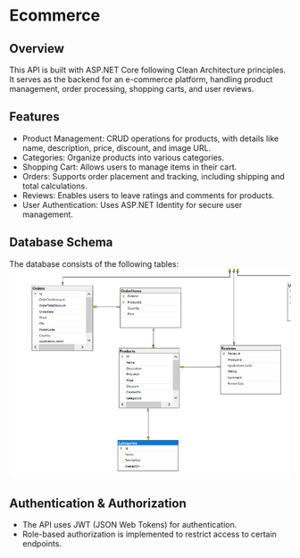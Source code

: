 # Ecommerce

## Overview

This API is built with ASP.NET Core following Clean Architecture principles. It serves as the backend for an e-commerce platform, handling product management, order processing, shopping carts, and user reviews.

## Features

- Product Management: CRUD operations for products, with details like name, description, price, discount, and image URL.
- Categories: Organize products into various categories.
- Shopping Cart: Allows users to manage items in their cart.
- Orders: Supports order placement and tracking, including shipping and total calculations.
- Reviews: Enables users to leave ratings and comments for products.
- User Authentication: Uses ASP.NET Identity for secure user management.

## Database Schema

The database consists of the following tables:
![Alt text](https://github.com/AhmedMustafaElshennawy/EcommerceAPI/blob/master/tables.png)

## Authentication & Authorization

- The API uses JWT (JSON Web Tokens) for authentication.
- Role-based authorization is implemented to restrict access to certain endpoints.
